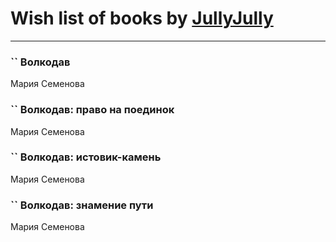 # Wish list of books by [JullyJully](https://plus.google.com/u/0/117443283415472077372/)
---

### `` Волкодав
Мария Семенова

### `` Волкодав: право на поединок
Мария Семенова

### `` Волкодав: истовик-камень
Мария Семенова

### `` Волкодав: знамение пути
Мария Семенова

